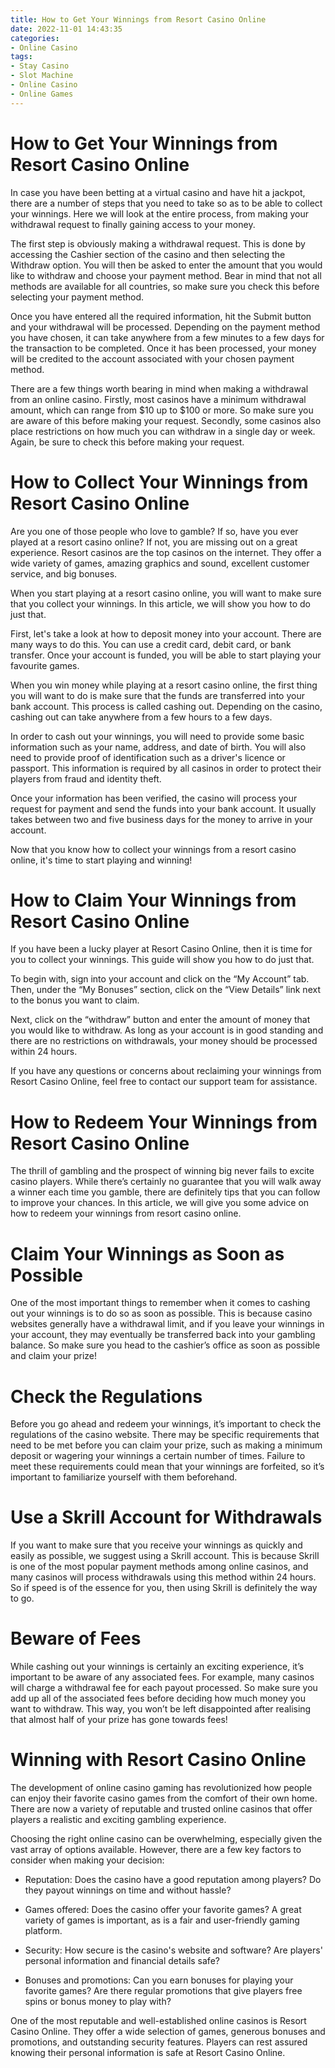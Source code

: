 ```yaml
---
title: How to Get Your Winnings from Resort Casino Online
date: 2022-11-01 14:43:35
categories:
- Online Casino
tags:
- Stay Casino
- Slot Machine
- Online Casino
- Online Games
---
```



#  How to Get Your Winnings from Resort Casino Online

In case you have been betting at a virtual casino and have hit a jackpot, there are a number of steps that you need to take so as to be able to collect your winnings. Here we will look at the entire process, from making your withdrawal request to finally gaining access to your money. 

The first step is obviously making a withdrawal request. This is done by accessing the Cashier section of the casino and then selecting the Withdraw option. You will then be asked to enter the amount that you would like to withdraw and choose your payment method. Bear in mind that not all methods are available for all countries, so make sure you check this before selecting your payment method. 

Once you have entered all the required information, hit the Submit button and your withdrawal will be processed. Depending on the payment method you have chosen, it can take anywhere from a few minutes to a few days for the transaction to be completed. Once it has been processed, your money will be credited to the account associated with your chosen payment method.

There are a few things worth bearing in mind when making a withdrawal from an online casino. Firstly, most casinos have a minimum withdrawal amount, which can range from $10 up to $100 or more. So make sure you are aware of this before making your request. Secondly, some casinos also place restrictions on how much you can withdraw in a single day or week. Again, be sure to check this before making your request.

#  How to Collect Your Winnings from Resort Casino Online

Are you one of those people who love to gamble? If so, have you ever played at a resort casino online? If not, you are missing out on a great experience. Resort casinos are the top casinos on the internet. They offer a wide variety of games, amazing graphics and sound, excellent customer service, and big bonuses.

When you start playing at a resort casino online, you will want to make sure that you collect your winnings. In this article, we will show you how to do just that.

First, let's take a look at how to deposit money into your account. There are many ways to do this. You can use a credit card, debit card, or bank transfer. Once your account is funded, you will be able to start playing your favourite games.

When you win money while playing at a resort casino online, the first thing you will want to do is make sure that the funds are transferred into your bank account. This process is called cashing out. Depending on the casino, cashing out can take anywhere from a few hours to a few days.

In order to cash out your winnings, you will need to provide some basic information such as your name, address, and date of birth. You will also need to provide proof of identification such as a driver's licence or passport. This information is required by all casinos in order to protect their players from fraud and identity theft.

Once your information has been verified, the casino will process your request for payment and send the funds into your bank account. It usually takes between two and five business days for the money to arrive in your account.

Now that you know how to collect your winnings from a resort casino online, it's time to start playing and winning!

#  How to Claim Your Winnings from Resort Casino Online

If you have been a lucky player at Resort Casino Online, then it is time for you to collect your winnings. This guide will show you how to do just that.

To begin with, sign into your account and click on the “My Account” tab. Then, under the “My Bonuses” section, click on the “View Details” link next to the bonus you want to claim.

Next, click on the “withdraw” button and enter the amount of money that you would like to withdraw. As long as your account is in good standing and there are no restrictions on withdrawals, your money should be processed within 24 hours.

If you have any questions or concerns about reclaiming your winnings from Resort Casino Online, feel free to contact our support team for assistance.

#  How to Redeem Your Winnings from Resort Casino Online

The thrill of gambling and the prospect of winning big never fails to excite casino players. While there’s certainly no guarantee that you will walk away a winner each time you gamble, there are definitely tips that you can follow to improve your chances. In this article, we will give you some advice on how to redeem your winnings from resort casino online.

# Claim Your Winnings as Soon as Possible

One of the most important things to remember when it comes to cashing out your winnings is to do so as soon as possible. This is because casino websites generally have a withdrawal limit, and if you leave your winnings in your account, they may eventually be transferred back into your gambling balance. So make sure you head to the cashier’s office as soon as possible and claim your prize!

# Check the Regulations

Before you go ahead and redeem your winnings, it’s important to check the regulations of the casino website. There may be specific requirements that need to be met before you can claim your prize, such as making a minimum deposit or wagering your winnings a certain number of times. Failure to meet these requirements could mean that your winnings are forfeited, so it’s important to familiarize yourself with them beforehand.

# Use a Skrill Account for Withdrawals

If you want to make sure that you receive your winnings as quickly and easily as possible, we suggest using a Skrill account. This is because Skrill is one of the most popular payment methods among online casinos, and many casinos will process withdrawals using this method within 24 hours. So if speed is of the essence for you, then using Skrill is definitely the way to go.

# Beware of Fees

While cashing out your winnings is certainly an exciting experience, it’s important to be aware of any associated fees. For example, many casinos will charge a withdrawal fee for each payout processed. So make sure you add up all of the associated fees before deciding how much money you want to withdraw. This way, you won’t be left disappointed after realising that almost half of your prize has gone towards fees!

#  Winning with Resort Casino Online

The development of online casino gaming has revolutionized how people can enjoy their favorite casino games from the comfort of their own home. There are now a variety of reputable and trusted online casinos that offer players a realistic and exciting gambling experience.

Choosing the right online casino can be overwhelming, especially given the vast array of options available. However, there are a few key factors to consider when making your decision:

- Reputation: Does the casino have a good reputation among players? Do they payout winnings on time and without hassle?

- Games offered: Does the casino offer your favorite games? A great variety of games is important, as is a fair and user-friendly gaming platform.

- Security: How secure is the casino's website and software? Are players' personal information and financial details safe?

- Bonuses and promotions: Can you earn bonuses for playing your favorite games? Are there regular promotions that give players free spins or bonus money to play with?

One of the most reputable and well-established online casinos is Resort Casino Online. They offer a wide selection of games, generous bonuses and promotions, and outstanding security features. Players can rest assured knowing their personal information is safe at Resort Casino Online.